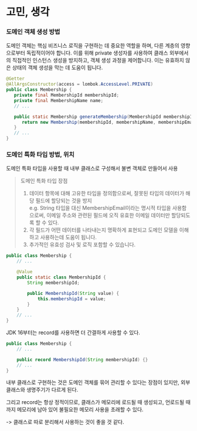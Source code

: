 # 고민, 생각

### 도메인 객체 생성 방법

도메인 객체는 핵심 비즈니스 로직을 구현하는 데 중요한 역할을 하며, 다른 계층의 영향으로부터 독립적이어야 합니다. 이를 위해 private 생성자를 사용하여 클래스 외부에서의 직접적인 인스턴스 생성을 방지하고, 객체 생성 과정을 제어합니다. 이는 유효하지 않은 상태의 객체 생성을 막는 데 도움이 됩니다.

```java
@Getter
@AllArgsConstructor(access = lombok.AccessLevel.PRIVATE)
public class Membership {
   private final MembershipId membershipId;
   private final MembershipName name;
   // ...

   public static Membership generateMembership(MembershipId membershipId, MembershipName membershipName, MembershipEmail membershipEmail, MembershipAddress membershipAddress, MembershipIsValid membershipIsValid, MembershipIsCorp membershipIsCorp) {
      return new Membership(membershipId, membershipName, membershipEmail, membershipAddress, membershipIsValid, membershipIsCorp);
   }
   // ...
}
```

### 도메인 특화 타입 방법, 위치

도메인 특화 타입을 사용할 때 내부 클래스로 구성해서 불변 객체로 만들어서 사용

> 도메인 특화 타입 장점  
> 
> 1. 데이터 항목에 대해 고유한 타입을 정의함으로써, 잘못된 타입의 데이터가 해당 필드에 할당되는 것을 방지   
> e.g. String 타입을 대신 MembershipEmail이라는 명시적 타입을 사용함으로써, 이메일 주소와 관련된 필드에 오직 유효한 이메일 데이터만 할당되도록 할 수 있다.
> 2. 각 필드가 어떤 데이터를 나타내는지 명확하게 표현되고 도메인 모델을 이해하고 사용하는데 도움이 됩니다.
> 3. 추가적인 유효성 검사 및 로직 포함할 수 있습니다.

```java
public class Membership {
    // ...

    @Value
    public static class MembershipId {
        String membershipId;

        public MembershipId(String value) {
            this.membershipId = value;
        }
    }
    // ... 
}
```

JDK 16부터는 record를 사용하면 더 간결하게 사용할 수 있다.

```java
public class Membership {
    // ...

    public record MembershipId(String membershipId) {}
    // ... 
}
```
내부 클래스로 구현하는 것은 도메인 객체를 묶어 관리할 수 있다는 장점이 있지만, 외부 클래스와 생명주기가 다르게 된다. 

그리고 record는 항상 정적이므로, 클래스가 메모리에 로드될 때 생성되고, 언로드될 때까지 메모리에 남아 있어 불필요한 메모리 사용을 초래할 수 있다.

-> 클래스로 따로 분리해서 사용하는 것이 좋을 것 같다.